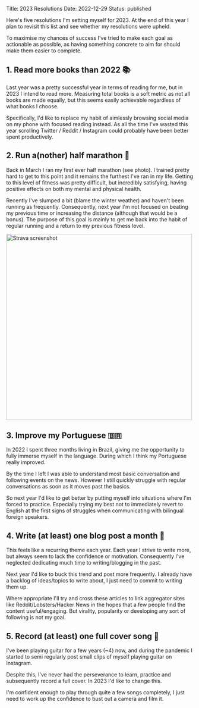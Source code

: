 Title: 2023 Resolutions
Date: 2022-12-29
Status: published

Here's five resolutions I'm setting myself for 2023. At the end of this year I
plan to revisit this list and see whether my resolutions were upheld.

To maximise my chances of success I've tried to make each goal as actionable as
possible, as having something concrete to aim for should make them easier to
complete.

## 1. Read more books than 2022 📚

Last year was a pretty successful year in terms of reading for me, but in 2023 I
intend to read more. Measuring total books is a soft metric as not all books are
made equally, but this seems easily achievable regardless of what books I
choose.

Specifically, I'd like to replace my habit of aimlessly browsing social media on
my phone with focused reading instead. As all the time I've wasted this year
scrolling Twitter / Reddit / Instagram could probably have been better spent
productively.


## 2. Run a(nother) half marathon 🏃

Back in March I ran my first ever half marathon (see photo). I trained pretty
hard to get to this point and it remains the furthest I've ran in my life.
Getting to this level of fitness was pretty difficult, but incredibly
satisfying, having positive effects on both my mental and physical health.

Recently I've slumped a bit (blame the winter weather) and haven't been running
as frequently. Consequently, next year I'm not focused on beating my previous
time or increasing the distance (although that would be a bonus). The purpose of
this goal is mainly to get me back into the habit of regular running and a
return to my previous fitness level.

<img src="{static}/images/strava7360810133316658810.jpg" alt="Strava screenshot" width="500"/>

## 3. Improve my Portuguese 🇧🇷

In 2022 I spent three months living in Brazil, giving me the opportunity to
fully immerse myself in the language. During which I think my Portuguese really
improved.

By the time I left I was able to understand most basic conversation and
following events on the news. However I still quickly struggle with regular
conversations as soon as it moves past the basics.

So next year I'd like to get better by putting myself into situations where I'm
forced to practice. Especially trying my best not to immediately revert to
English at the first signs of struggles when communicating with bilingual
foreign speakers.

## 4. Write (at least) one blog post a month 📝

This feels like a recurring theme each year. Each year I strive to write more,
but always seem to lack the confidence or motivation. Consequently I've
neglected dedicating much time to writing/blogging in the past.

Next year I'd like to buck this trend and post more frequently. I already have a
backlog of ideas/topics to write about, I just need to commit to writing them
up.

Where appropriate I'll try and cross these articles to link aggregator sites
like Reddit/Lobsters/Hacker News in the hopes that a few people find the content
useful/engaging. But virality, popularity or developing any sort of following is
not my goal.

## 5. Record (at least) one full cover song 🎸

I've been playing guitar for a few years (~4) now, and during the pandemic I
started to semi regularly post small clips of myself playing guitar on
Instagram.

Despite this, I've never had the perseverance to learn, practice and
subsequently record a full cover. In 2023 I'd like to change this.

I'm confident enough to play through quite a few songs completely, I just need
to work up the confidence to bust out a camera and film it.
